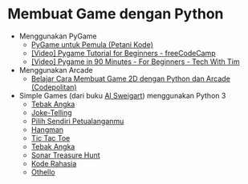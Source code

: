 # Membuat Game dengan Python

- Menggunakan PyGame
  - [PyGame untuk Pemula (Petani Kode)](https://www.petanikode.com/pygame-untuk-pemula/)
  - [[Video] Pygame Tutorial for Beginners - freeCodeCamp](https://www.youtube.com/watch?v=FfWpgLFMI7w)
  - [[Video] Pygame in 90 Minutes - For Beginners - Tech With Tim](https://www.youtube.com/watch?v=jO6qQDNa2UY)
- Menggunakan Arcade
  - [Belajar Cara Membuat Game 2D dengan Python dan Arcade (Codepolitan)](https://www.codepolitan.com/belajar-cara-membuat-game-2d-dengan-python-dan-arcade-5adff78d1db9b/)
- Simple Games (dari buku [Al Sweigart](https://inventwithpython.com/invent4thed/)) menggunakan Python 3
  - [Tebak Angka](https://inventwithpython.com/invent4thed/chapter3.html)
  - [Joke-Telling](https://inventwithpython.com/invent4thed/chapter4.html)
  - [Pilih Sendiri Petualanganmu](https://inventwithpython.com/invent4thed/chapter5.html)
  - [Hangman](https://inventwithpython.com/invent4thed/chapter7.html)
  - [Tic Tac Toe](https://inventwithpython.com/invent4thed/chapter10.html)
  - [Tebak Angka](https://inventwithpython.com/invent4thed/chapter11.html)
  - [Sonar Treasure Hunt](https://inventwithpython.com/invent4thed/chapter13.html)
  - [Kode Rahasia](https://inventwithpython.com/invent4thed/chapter14.html)
  - [Othello](https://inventwithpython.com/invent4thed/chapter15.html)
